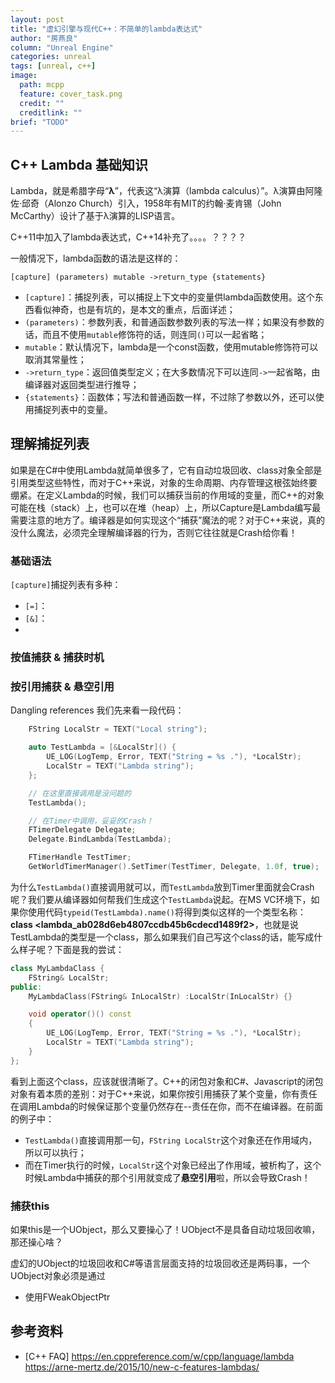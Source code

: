 ```yaml
---
layout: post
title: "虚幻引擎与现代C++：不简单的lambda表达式"
author: "房燕良"
column: "Unreal Engine"
categories: unreal
tags: [unreal, c++]
image:
  path: mcpp
  feature: cover_task.png
  credit: ""
  creditlink: ""
brief: "TODO"
---
```


## C++ Lambda 基础知识

Lambda，就是希腊字母“**λ**”，代表这“λ演算（lambda calculus）”。λ演算由阿隆佐·邱奇（Alonzo Church）引入，1958年有MIT的约翰·麦肯锡（John McCarthy）设计了基于λ演算的LISP语言。

C++11中加入了lambda表达式，C++14补充了。。。。？？？？

一般情况下，lambda函数的语法是这样的：
```
[capture] (parameters) mutable ->return_type {statements}
```
- `[capture]`：捕捉列表，可以捕捉上下文中的变量供lambda函数使用。这个东西看似神奇，也是有坑的，是本文的重点，后面详述；
- `(parameters)`：参数列表，和普通函数参数列表的写法一样；如果没有参数的话，而且不使用`mutable`修饰符的话，则连同`()`可以一起省略；
- `mutable`：默认情况下，lambda是一个const函数，使用mutable修饰符可以取消其常量性；
- `->return_type`：返回值类型定义；在大多数情况下可以连同`->`一起省略，由编译器对返回类型进行推导；
- `{statements}`：函数体；写法和普通函数一样，不过除了参数以外，还可以使用捕捉列表中的变量。


## 理解捕捉列表

如果是在C#中使用Lambda就简单很多了，它有自动垃圾回收、class对象全部是引用类型这些特性，而对于C++来说，对象的生命周期、内存管理这根弦始终要绷紧。在定义Lambda的时候，我们可以捕获当前的作用域的变量，而C++的对象可能在栈（stack）上，也可以在堆（heap）上，所以Capture是Lambda编写最需要注意的地方了。编译器是如何实现这个“捕获”魔法的呢？对于C++来说，真的没什么魔法，必须完全理解编译器的行为，否则它往往就是Crash给你看！

### 基础语法

`[capture]`捕捉列表有多种：
- `[=]`：
- `[&]`：
- 

### 按值捕获 & 捕获时机


### 按引用捕获 & 悬空引用
Dangling references
我们先来看一段代码：

```c++
  	FString LocalStr = TEXT("Local string");

	auto TestLambda = [&LocalStr]() {
		UE_LOG(LogTemp, Error, TEXT("String = %s ."), *LocalStr);
		LocalStr = TEXT("Lambda string");
	};

	// 在这里直接调用是没问题的
	TestLambda();

	// 在Timer中调用，妥妥的Crash！
	FTimerDelegate Delegate;
	Delegate.BindLambda(TestLambda);

	FTimerHandle TestTimer;
	GetWorldTimerManager().SetTimer(TestTimer, Delegate, 1.0f, true);
```

为什么`TestLambda()`直接调用就可以，而`TestLambda`放到Timer里面就会Crash呢？我们要从编译器如何帮我们生成这个`TestLambda`说起。在MS VC环境下，如果你使用代码`typeid(TestLambda).name()`将得到类似这样的一个类型名称：**class <lambda_ab028d6eb4807ccdb45b6cdecd1489f2>**，也就是说TestLambda的类型是一个class，那么如果我们自己写这个class的话，能写成什么样子呢？下面是我的尝试：

``` c++
class MyLambdaClass {
	FString& LocalStr;
public:
	MyLambdaClass(FString& InLocalStr) :LocalStr(InLocalStr) {}

	void operator()() const 
	{
		UE_LOG(LogTemp, Error, TEXT("String = %s ."), *LocalStr);
		LocalStr = TEXT("Lambda string");
	}
};
```

看到上面这个class，应该就很清晰了。C++的闭包对象和C#、Javascript的闭包对象有着本质的差别：对于C++来说，如果你按引用捕获了某个变量，你有责任在调用Lambda的时候保证那个变量仍然存在--责任在你，而不在编译器。在前面的例子中：
- `TestLambda()`直接调用那一句，`FString LocalStr`这个对象还在作用域内，所以可以执行；
- 而在Timer执行的时候，`LocalStr`这个对象已经出了作用域，被析构了，这个时候Lambda中捕获的那个引用就变成了**悬空引用**啦，所以会导致Crash！

### 捕获this

如果this是一个UObject，那么又要操心了！UObject不是具备自动垃圾回收嘛，那还操心啥？  

虚幻的UObject的垃圾回收和C#等语言层面支持的垃圾回收还是两码事，一个UObject对象必须是通过

- 使用FWeakObjectPtr


## 参考资料

- [C++ FAQ]
https://en.cppreference.com/w/cpp/language/lambda
https://arne-mertz.de/2015/10/new-c-features-lambdas/